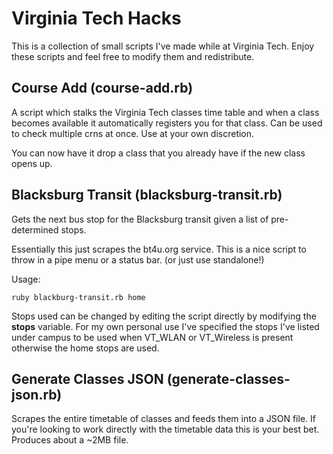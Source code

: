 Virginia Tech Hacks
===================
This is a collection of small scripts I've made while at Virginia Tech. Enjoy these scripts and feel free to modify them and redistribute.

Course Add (course-add.rb)
--------------------------------
A script which stalks the Virginia Tech classes time table and when a class becomes available it automatically registers you for that class. Can be used to check multiple crns at once. Use at your own discretion.

You can now have it drop a class that you already have if the new class opens up.

Blacksburg Transit (blacksburg-transit.rb)
------------------------------------------
Gets the next bus stop for the Blacksburg transit given a list of pre-determined stops. 

Essentially this just scrapes the bt4u.org service. This is a nice script to throw in a pipe menu or a status bar. (or just use standalone!)

Usage:

    ruby blackburg-transit.rb home

Stops used can be changed by editing the script directly by modifying the **stops** variable. For my own personal use I've specified the stops I've listed under campus to be used when VT_WLAN or VT_Wireless is present otherwise the home stops are used.
    

Generate Classes JSON (generate-classes-json.rb)
------------------------------------------------
Scrapes the entire timetable of classes and feeds them into a JSON file. If you're looking to work directly with the timetable data this is your best bet. Produces about a ~2MB file. 
